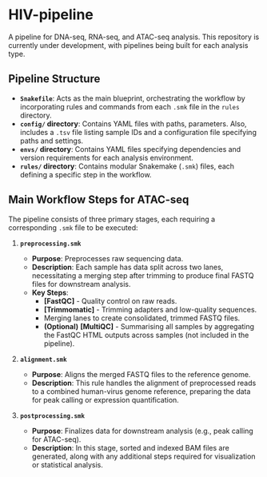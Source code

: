 # HIV-pipeline

A pipeline for DNA-seq, RNA-seq, and ATAC-seq analysis. This repository is currently under development, with pipelines being built for each analysis type.

## Pipeline Structure

- **`Snakefile`**: Acts as the main blueprint, orchestrating the workflow by incorporating rules and commands from each `.smk` file in the `rules` directory.
- **`config/` directory**: Contains YAML files with paths, parameters. Also, includes a `.tsv` file listing sample IDs and a configuration file specifying paths and settings.
- **`envs/` directory**: Contains YAML files specifying dependencies and version requirements for each analysis environment.
- **`rules/` directory**: Contains modular Snakemake (`.smk`) files, each defining a specific step in the workflow.

## Main Workflow Steps for ATAC-seq

The pipeline consists of three primary stages, each requiring a corresponding `.smk` file to be executed:

1. **`preprocessing.smk`**
   - **Purpose**: Preprocesses raw sequencing data.
   - **Description**: Each sample has data split across two lanes, necessitating a merging step after trimming to produce final FASTQ files for downstream analysis.
   - **Key Steps**:
     - **[FastQC]** - Quality control on raw reads.
     - **[Trimmomatic]** - Trimming adapters and low-quality sequences.
     - Merging lanes to create consolidated, trimmed FASTQ files.
     - **(Optional)** **[MultiQC]** - Summarising all samples by aggregating the FastQC HTML outputs across samples (not included in the pipeline).

2. **`alignment.smk`**
   - **Purpose**: Aligns the merged FASTQ files to the reference genome.
   - **Description**: This rule handles the alignment of preprocessed reads to a combined human-virus genome reference, preparing the data for peak calling or expression quantification.

3. **`postprocessing.smk`**
   - **Purpose**: Finalizes data for downstream analysis (e.g., peak calling for ATAC-seq).
   - **Description**: In this stage, sorted and indexed BAM files are generated, along with any additional steps required for visualization or statistical analysis.
